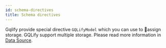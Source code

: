 ```yaml
---
id: schema-directives
title: Schema directives
---
```


Gqlify provide special directive `GQLifyModel` which you can use to assign storage. GQLify support multiple storage. Please read more information in [Data Source](data-source.md).
